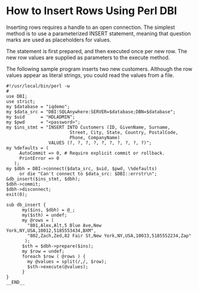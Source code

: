 <!-- loio3bd25ae36c5f101496e8b63d3e648145 -->

# How to Insert Rows Using Perl DBI

Inserting rows requires a handle to an open connection. The simplest method is to use a parameterized INSERT statement, meaning that question marks are used as placeholders for values.

The statement is first prepared, and then executed once per new row. The new row values are supplied as parameters to the execute method.

The following sample program inserts two new customers. Although the row values appear as literal strings, you could read the values from a file.

```
#!/usr/local/bin/perl -w
#
use DBI;
use strict;
my $database = "iqdemo";
my $data_src = "DBI:SQLAnywhere:SERVER=$database;DBN=$database";
my $uid      = "HDLADMIN";
my $pwd      = "<password>";
my $ins_stmt = "INSERT INTO Customers (ID, GivenName, Surname,
                        Street, City, State, Country, PostalCode,
                        Phone, CompanyName)
                VALUES (?, ?, ?, ?, ?, ?, ?, ?, ?, ?)"; 
my %defaults = (
     AutoCommit => 0, # Require explicit commit or rollback.
     PrintError => 0
   );
my $dbh = DBI->connect($data_src, $uid, $pwd, \%defaults)
     or die "Can't connect to $data_src: $DBI::errstr\n";
&db_insert($ins_stmt, $dbh);
$dbh->commit;
$dbh->disconnect;
exit(0);

sub db_insert {
      my($ins, $dbh) = @_;
      my($sth) = undef;
      my @rows = (
        "801,Alex,Alt,5 Blue Ave,New York,NY,USA,10012,5185553434,BXM",
        "802,Zach,Zed,82 Fair St,New York,NY,USA,10033,5185552234,Zap"
       );
      $sth = $dbh->prepare($ins);
      my $row = undef;
      foreach $row ( @rows ) {
        my @values = split(/,/, $row);
        $sth->execute(@values);
      }
}
__END__
```


